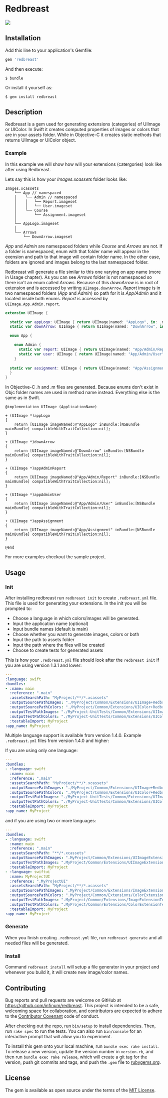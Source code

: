 # Redbreast

![](https://upload.wikimedia.org/wikipedia/commons/thumb/b/b8/Turdus-migratorius-002.jpg/440px-Turdus-migratorius-002.jpg)

## Installation

Add this line to your application's Gemfile:

```ruby
gem 'redbreast'
```

And then execute:

    $ bundle

Or install it yourself as:

    $ gem install redbreast

## Description

Redbreast is a gem used for generating extensions (categories) of UIImage or UIColor. In Swift it creates computed properties of images or colors that are in your assets folder. While in Objective-C it creates static methods that returns UIImage or UIColor object.

 ### 	Example ###

In this example we will show how will your extensions (catergories) look like after using Redbreast.

Lets say this is how your *Images.xcassets* folder looks like:

```
Images.xcassets
    └── App // namespaced
    │    └── Admin // namespaced
    │    │   └── Report.imageset
    │    │   └── User.imageset
    │    └── Course
    │        └── Assignment.imageset
    │
    └── AppLogo.imageset
    │
    └── Arrows
        └── DownArrow.imageset
```

*App* and *Admin* are namespaced folders while *Course* and *Arrows* are not. If a folder is namespaced, enum with that folder name will appear in the exension and path to that image will contain folder name. In the other case, folders are ignored and images belong to the last namespaced folder.

Redbreast will generate a file similar to this one varying on app name (more in Usage chapter). As you can see *Arrows* folder is not namespaced so there isn't an enum called *Arrows*. Because of this *downArrow* is in root of extension and is accessed by writing `UIImage.downArrow`. *Report* image is in two namespaced folders (*App* and *Admin*) so path for it is *App/Admin* and it located inside both enums. *Report* is accessed by `UIImage.App.Admin.report`.

```swift
extension UIImage {

  static var appLogo: UIImage { return UIImage(named: "AppLogo", in: .main, compatibleWith: nil)! }
  static var downArrow: UIImage { return UIImage(named: "DownArrow", in: .main, compatibleWith: nil)! }

  enum App {

    enum Admin {
      static var report: UIImage { return UIImage(named: "App/Admin/Report", in: .main, compatibleWith: nil)! }
      static var user: UIImage { return UIImage(named: "App/Admin/User", in: .main, compatibleWith: nil)! }
    }
			  
  static var assignment: UIImage { return UIImage(named: "App/Assignment", in: .main, compatibleWith: nil)! }
  }
}
```

In Objective-C .h and .m files are generated. Because enums don't exist in Objc folder names are used in method name instead. Everything else is the same as in Swift.
```objc
@implementation UIImage (ApplicationName)

+ (UIImage *)appLogo
{
	return [UIImage imageNamed:@"AppLogo" inBundle:[NSBundle mainBundle] compatibleWithTraitCollection:nil];
}

+ (UIImage *)downArrow
{
	return [UIImage imageNamed:@"DownArrow" inBundle:[NSBundle mainBundle] compatibleWithTraitCollection:nil];
}

+ (UIImage *)appAdminReport
{
	return [UIImage imageNamed:@"App/Admin/Report" inBundle:[NSBundle mainBundle] compatibleWithTraitCollection:nil];
}

+ (UIImage *)appAdminUser
{
	return [UIImage imageNamed:@"App/Admin/User" inBundle:[NSBundle mainBundle] compatibleWithTraitCollection:nil];
}

+ (UIImage *)appAssignment
{
	return [UIImage imageNamed:@"App/Assignment" inBundle:[NSBundle mainBundle] compatibleWithTraitCollection:nil];
}

@end
```

For more examples checkout the sample project.

## Usage

### Init

After installing redbreast run `redbreast init` to create `.redbreast.yml` file. This file is used for generating your extensions.
In the init you will be prompted to:

* Choose a language in which colors/images will be generated.
* Input the application name (optional)
* Input bundle names (default is main)
* Choose whether you want to generate images, colors or both
* Input the path to assets folder
* Input the path where the files will be created
* Choose to create tests for generated assets

This is how your `.redbreast.yml` file should look after the `redbreast init` if you are using version 1.3.1 and lower:

```yml
---
:language: swift
:bundles:
- :name: main
  :reference: ".main"
  :assetsSearchPath: "MyProject/**/*.xcassets"
  :outputSourcePathImages: "./MyProject/Common/Extensions/UIImage+Redbreast.swift"
  :outputSourcePathColors: "./MyProject/Common/Extensions/UIColor+Redbreast.swift"
  :outputTestPathImages: "./MyProject-UnitTests/Common/Extensions/UIImageExtensionTest.swift"
  :outputTestPathColors: "./MyProject-UnitTests/Common/Extensions/UIColorExtensionTest.swift"
  :testableImport: MyProject
:app_name: MyProject
```

Multiple language support is available from version 1.4.0. Example `.redbreast.yml` files from version 1.4.0 and higher:

If you are using only one language:

```yml
---
:bundles:
- :language: swift
  :name: main
  :reference: ".main"
  :assetsSearchPath: "MyProject/**/*.xcassets"
  :outputSourcePathImages: "./MyProject/Common/Extensions/UIImage+Redbreast.swift"
  :outputSourcePathColors: "./MyProject/Common/Extensions/UIColor+Redbreast.swift"
  :outputTestPathImages: "./MyProject-UnitTests/Common/Extensions/UIImageExtensionTest.swift"
  :outputTestPathColors: "./MyProject-UnitTests/Common/Extensions/UIColorExtensionTest.swift"
  :testableImport: MyProject
:app_name: MyProject
```

and if you are using two or more languages:

```yml
---
:bundles:
- :language: swift
  :name: main
  :reference: ".main"
  :assetsSearchPath: "**/*.xcassets"
  :outputSourcePathImages: ".MyProject/Common/Extensions/UIImageExtension.swift"
  :outputTestPathImages: ".MyProject/Common/Extensions/UIImageExtensionTest.swift"
  :testableImport: MyProject
- :language: swiftui
  :name: MyProjectUI
  :reference: ".MyProjectUI"
  :assetsSearchPath: "MyProject/**/*.xcassets"
  :outputSourcePathImages: ".MyProject/Common/Extensions/ImageExtension.swift"
  :outputSourcePathColors: ".MyProject/Common/Extensions/ColorExtension.swift"
  :outputTestPathImages: ".MyProject/Common/Extensions/ImageExtensionTest.swift"
  :outputTestPathColors: ".MyProject/Common/Extensions/ColorExtensionTest.swift"
  :testableImport: MyProject
:app_name: MyProject
```

### Generate

When you finish creating `.redbreast.yml` file,  run `redbreast generate` and all needed files will be generated.

### Install

Command `redbreast install` will setup a file generator in your project and whenever you build it, it will create new image/color names. 

## Contributing

Bug reports and pull requests are welcome on GitHub at https://github.com/infinum/redbreast. This project is intended to be a safe, welcoming space for collaboration, and contributors are expected to adhere to the [Contributor Covenant](http://contributor-covenant.org) code of conduct.

After checking out the repo, run `bin/setup` to install dependencies. Then, run `rake spec` to run the tests. You can also run `bin/console` for an interactive prompt that will allow you to experiment.

To install this gem onto your local machine, run `bundle exec rake install`. To release a new version, update the version number in `version.rb`, and then run `bundle exec rake release`, which will create a git tag for the version, push git commits and tags, and push the `.gem` file to [rubygems.org](https://rubygems.org).


## License

The gem is available as open source under the terms of the [MIT License](http://opensource.org/licenses/MIT).

